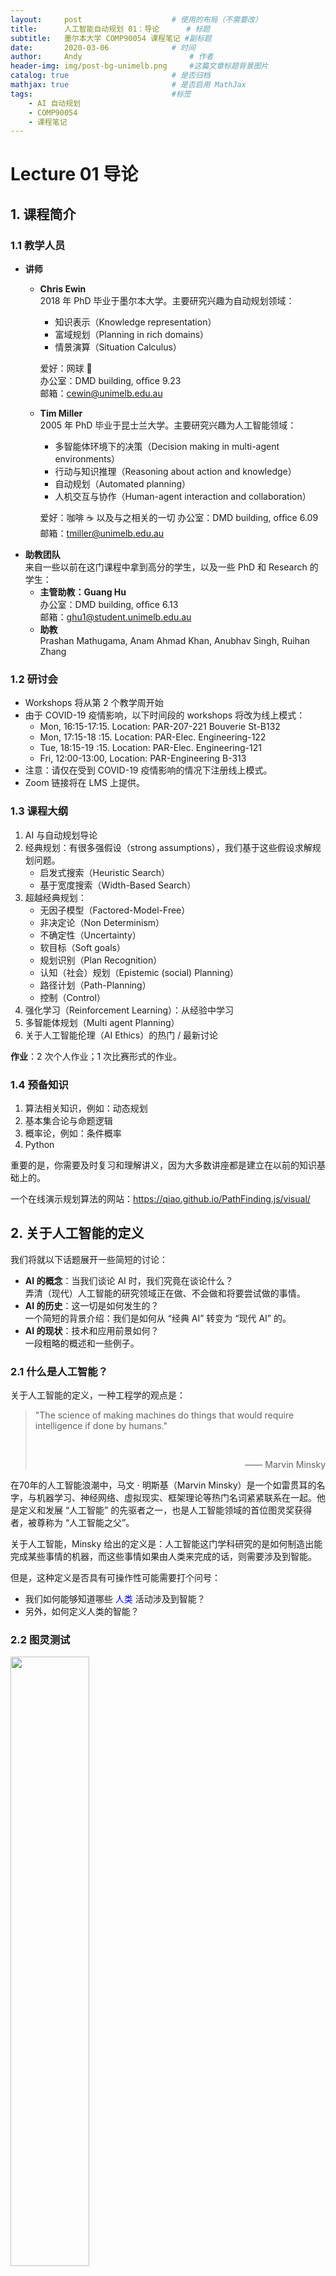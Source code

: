 ```yaml
---
layout:     post   				    # 使用的布局（不需要改）
title:      人工智能自动规划 01：导论  	# 标题 
subtitle:   墨尔本大学 COMP90054 课程笔记 #副标题
date:       2020-03-06 				# 时间
author:     Andy 						# 作者
header-img: img/post-bg-unimelb.png 	#这篇文章标题背景图片
catalog: true 						# 是否归档
mathjax: true                       # 是否启用 MathJax
tags:								#标签
    - AI 自动规划
    - COMP90054
    - 课程笔记
---
```


# Lecture 01 导论 
## 1. 课程简介
### 1.1 教学人员
* **讲师**
  * **Chris Ewin**  
    2018 年 PhD 毕业于墨尔本大学。主要研究兴趣为自动规划领域：
    * 知识表示（Knowledge representation）
    * 富域规划（Planning in rich domains）
    * 情景演算（Situation Calculus）  

    爱好：网球 🎾  
    办公室：DMD building, ofﬁce 9.23  
    邮箱：cewin@unimelb.edu.au
  * **Tim Miller**  
    2005 年 PhD 毕业于昆士兰大学。主要研究兴趣为人工智能领域：
    * 多智能体环境下的决策（Decision making in multi-agent environments）
    * 行动与知识推理（Reasoning about action and knowledge）
    * 自动规划（Automated planning）
    * 人机交互与协作（Human-agent interaction and collaboration）  

    爱好：咖啡 ☕️ 以及与之相关的一切
    办公室：DMD building, ofﬁce 6.09  
    邮箱：tmiller@unimelb.edu.au
* **助教团队**  
  来自一些以前在这门课程中拿到高分的学生，以及一些 PhD 和 Research 的学生：
  * **主管助教：Guang Hu**  
    办公室：DMD building, ofﬁce 6.13  
    邮箱：ghu1@student.unimelb.edu.au
  * **助教**  
    Prashan Mathugama, Anam Ahmad Khan, Anubhav Singh, Ruihan Zhang

### 1.2 研讨会
* Workshops 将从第 2 个教学周开始
* 由于 COVID-19 疫情影响，以下时间段的 workshops 将改为线上模式：
  * Mon, 16:15-17:15. Location: PAR-207-221 Bouverie St-B132
  * Mon, 17:15-18 :15. Location: PAR-Elec. Engineering-122
  * Tue, 18:15-19 :15. Location: PAR-Elec. Engineering-121
  * Fri, 12:00-13:00, Location: PAR-Engineering B-313
* 注意：请仅在受到 COVID-19 疫情影响的情况下注册线上模式。
* Zoom 链接将在 LMS 上提供。

### 1.3 课程大纲
1. AI 与自动规划导论
2. 经典规划：有很多强假设（strong assumptions），我们基于这些假设求解规划问题。  
   * 启发式搜索（Heuristic Search）
   * 基于宽度搜索（Width-Based Search）
3. 超越经典规划：
   * 无因子模型（Factored-Model-Free）
   * 非决定论（Non Determinism）
   * 不确定性（Uncertainty）
   * 软目标（Soft goals）
   * 规划识别（Plan Recognition）
   * 认知（社会）规划（Epistemic (social) Planning）
   * 路径计划（Path-Planning）
   * 控制（Control）
4. 强化学习（Reinforcement Learning）：从经验中学习
5. 多智能体规划（Multi agent Planning）
6. 关于人工智能伦理（AI Ethics）的热门 / 最新讨论

**作业**：2 次个人作业；1 次比赛形式的作业。

### 1.4 预备知识
1. 算法相关知识，例如：动态规划
2. 基本集合论与命题逻辑
3. 概率论，例如：条件概率
4. Python

重要的是，你需要及时复习和理解讲义，因为大多数讲座都是建立在以前的知识基础上的。

一个在线演示规划算法的网站：<https://qiao.github.io/PathFinding.js/visual/>

## 2. 关于人工智能的定义
我们将就以下话题展开一些简短的讨论：
* **AI 的概念**：当我们谈论 AI 时，我们究竟在谈论什么？  
  弄清（现代）人工智能的研究领域正在做、不会做和将要尝试做的事情。
* **AI 的历史**：这一切是如何发生的？  
  一个简短的背景介绍：我们是如何从 “经典 AI” 转变为 “现代 AI” 的。
* **AI 的现状**：技术和应用前景如何？  
  一段粗略的概述和一些例子。

### 2.1 什么是人工智能？
关于人工智能的定义，一种工程学的观点是：
>"The science of making machines do things that would require intelligence if done by humans." 
>
><br>  
><p align="right"> —— Marvin Minsky</p>

在70年的人工智能浪潮中，马文 $\cdot$ 明斯基（Marvin Minsky）是一个如雷贯耳的名字，与机器学习、神经网络、虚拟现实、框架理论等热门名词紧紧联系在一起。他是定义和发展 “人工智能” 的先驱者之一，也是人工智能领域的首位图灵奖获得者，被尊称为 “人工智能之父”。

关于人工智能，Minsky 给出的定义是：人工智能这门学科研究的是如何制造出能完成某些事情的机器，而这些事情如果由人类来完成的话，则需要涉及到智能。

但是，这种定义是否具有可操作性可能需要打个问号：

* 我们如何能够知道哪些 <span style="color:blue">人类</span> 活动涉及到智能？
* 另外，如何定义人类的智能？

### 2.2 图灵测试
<img src="http://andy-blog.oss-cn-beijing.aliyuncs.com/blog/2020-03-08-WX20200308-232200%402x.png" width="50%">

图灵测试（The Turing test）由艾伦·麦席森·图灵发明，指测试者与被测试者（一个人和一台机器）隔开的情况下，通过一些装置（如键盘）向被测试者随意提问。进行多次测试后，如果有超过30%的测试者不能确定出被测试者是人还是机器，那么这台机器就通过了测试，并被认为具有人类智能。图灵测试一词来源于计算机科学和密码学的先驱阿兰·麦席森·图灵写于 1950 年的一篇论文《计算机器与智能》，其中 30% 是图灵对 2000 年时的机器思考能力的一个预测，目前我们已远远落后于这个预测。

但是，它目前还只能从理论上证明，无法被复现出来。

### 2.3 另一种关于人工智能的定义
这里是另一种关于人工智能的视角：
>"The exciting new effort to make computers think. Machines with minds, in the full and literal sense."
>
><br>  
><p align="right"> —— John Haugeland</p>

和 Minsky 给出的定义存在同样的问题：
* 什么是 <span style="color:blue">thinking（思考）</span>？
* 什么是 <span style="color:blue">mind（心灵）</span>？

### 2.4 一种理性的视角
关于人工智能，这里给出了一种理性的视角：
>"The branch of computer science that is concerned with the automation of intelligent behavior."
>
><br>  
><p align="right"> —— Luger and Stubbleﬁeld</p>

* **智能行为（Intelligent behavior）**：做出 “好的”（理性的）选择
* <span style="color:red">人类真的是 “理性（rational）” 的 Agents 吗？</span>  
  我们经常 <span style="color:blue">犯错</span>；我们并不全是国际象棋大师，<span style="color:blue">即便我们可能已经知道关于国际象棋的所有规则</span>。更多关于人类系统性的错误可以参考 Daniel Kahneman 的著作 *[Thinking, fast and slow](https://en.wikipedia.org/wiki/Thinking,_Fast_and_Slow)*。

### 2.5 理性 Agent
* **Agents**：
  * 通过 <span style="color:blue">传感器（sensors）</span> 感知环境（$\to$ <span style="color:blue">认知（percepts）</span>）
  * 通过 <span style="color:blue">执行器（actuators）</span> 对环境采取行动（$\to$ <span style="color:blue">行动（actions）</span>）
  
  $\color{blue}{\to}$ <span style="color:red">例如</span>：人类、动物、机器人、软件智能体（软件机器人）等等。

* **理性 Agent（Rational Agents）** 会选择做 **“正确的事（the right thing）”**。  
  $\color{blue}{\to}$ 什么是 “<span style="color:red">做正确的事</span>”？  
  $\quad$理性 Agent 选择它们的行动（actions）以最大化 <span style="color:blue">性能度量（performance measure）</span>  
  $\color{blue}{\to}$ <span style="color:red">问题</span>：一台自动吸尘器的性能度量是什么？  
  $\quad$每小时清洁面积 $\mathrm{m^2/h}$ 、清洁程度、能耗等等。  
  $\color{blue}{\to}$ 如果这台自动吸尘器的传感器不够好会发生什么？

  <img src="http://andy-blog.oss-cn-beijing.aliyuncs.com/blog/2020-03-09-WX20200309-124941%402x.png" width="80%">

* **尝试做 “正确的事”！**  
<span style="color:blue">$\to$ 假设的最佳情况（“正确的事”）通常无法达到。</span>  
$\color{blue}{\to}$ Agent 可能无法感知所有的相关信息。（例如：床底下是否有污垢？）

* **理性（Rationality） vs. 全知（Omniscience）**：
  * 一个 <span style="color:blue">全知 Agent（omniscient agent）</span>知道关于环境的一切信息，并且知道它的行动将带来的实际效应。
  * 一个 <span style="color:blue">理性 Agent（rational agent）</span>只是充分利用了它所拥有的资源，在其感知 (percepts）和知识（knowledge）的基础上最大化了预期的性能。

  $\color{blue}{\to}$ <span style="color:red">例如</span>：过马路之前，我检查过交通状况。在穿越时，我被一颗陨石击中了。我缺乏理性吗？

* **将输入映射到可能的最佳输出**：  
  <br>
  <center><span style="color:red">性能度量 $\times$ 感知 $\times$ 知识 $\to$ 行动</span></center>  
  <br>
  $\color{blue}{\to}$ 人工智能作为一种思想大致可以从 **思维 vs. 行动** 和 **人性 vs. 理性** 的维度进行分类：

  ||**人性**|**理性**|
  |:--:|:--:|:--:|
  |思维|像人类一样思考的系统（认知科学）|理性思考的系统（逻辑：知识与演绎）|
  |行动|具有类似人类行为的系统（图灵测试）|<span style="color:red">理性行动的系统</span>（如何做出好的行动选择）|  

  <span style="color:blue">$\to$</span> 智能的一个核心方面（以及一种可能的定义方式）就是在世界上 <span style="color:blue">成功行动的能力</span>。

## 3. 人工智能简史
* **AI 的起源：Darmouth 1956**  
  
  <img src="http://andy-blog.oss-cn-beijing.aliyuncs.com/blog/2020-03-09-WX20200309-135841%402x.png" width="80%">

  1956 年 8 月，在美国汉诺斯小镇宁静的达特茅斯学院中，约翰$\cdot$麦卡锡（John McCarthy，人工智能之父、LISP 语言发明者）、马文$\cdot$明斯基（Marvin Minsky，人工智能与认知学专家）、克劳德$\cdot$香农（Claude Shannon，信息论的创始人）、艾伦$\cdot$纽厄尔（Allen Newell，计算机科学家）、赫伯特$\cdot$西蒙（Herbert Simon，诺贝尔经济学奖得主）等科学家正聚在一起，讨论着一个完全不食人间烟火的主题：用机器来模仿人类学习以及其他方面的智能。会议的提案是基于这样一种设想：**原则上，智能的每一个方面都可以被精确地描述，以至于可以制造一台机器来模拟它。** 会议足足开了两个月的时间，虽然大家没有达成普遍的共识，但是却为会议讨论的内容起了一个名字：人工智能。因此，1956 年也就成为了人工智能元年。  

  <br>

* **Computers and Thought 1963**

  <img src="http://andy-blog.oss-cn-beijing.aliyuncs.com/blog/2020-03-09-WX20200309-150554%402x.png" width="80%">

  1963 年出版的 *[Computers and Thought](https://www.amazon.com/Computers-Thought-Edward-Feigenbaum/dp/0262560925)* 杂志收录了一些早期的有关 AI 下国际象棋和跳棋的论文和程序，证明了一些关于逻辑、几何和规划的定理。  
  
  <br>

* **AI：60 年代、70 年代和 80 年代**
在 60 年代、70 年代和 80 年代早期，人工智能的许多重要贡献都与 <span style="color:blue">程序设计</span> 和程序中的 <span style="color:blue">知识表示</span> 有关：
  * Lisp（函数式编程）
  * Prolog（逻辑编程）
  * 基于规则的程序设计
  * “专家系统” 的 Shells 和架构  
  
  <br>

* **AI 方法论：理论即程序**  
  在 60 年代、70 年代和 80 年代，一篇 AI 相关的学位论文通常是：
  * 选择一项任务和一个域 X
  * 分析 / 反思 / 找到如何解决任务
  * 在程序中刻画这种推理

  然后，这篇论文就是：  
  * 一个关于 X （科学发现、电路分析、计算幽默、故事理解等）的<span style="color:blue">理论</span>，以及
  * 一个实现该理论的 <span style="color:blue">程序</span>，并通过一些示例进行了 <span style="color:blue">测试</span>。  
  
  这种工作模式产生了许多很好的想法……但有一个问题……

  <br>

* **方法论存在的问题**  
  <span style="color:blue">$\to$ 用程序来表达的理论无法被证伪：当程序失败时，总是可以归咎于 “知识缺失”。</span>

  解决问题的三种方法：
    * 缩小域（专家系统）
      * <span style="color:red">问题：缺少泛化性</span>
    * 接受程序只是一种说明或者一种演示
      * <span style="color:red">问题：科学价值有限</span>
    * 填补缺失的知识（直觉、常识）
      * <span style="color:red">问题：到目前为止还没有成功</span>

  <br>

* **AI 寒冬：80 年代**  
  $\color{blue}{\to}$ 基于知识的方法在 80 年代陷入 **僵局**，这也是一个充满争议和争论的时代：
  * **好的老式 AI** 只是一种 “规则应用”，但智能不是（Haugeland）  
  
  对主流 AI 的许多批评对于当时有一部分是适用的；对于现在则不太适用。

  <br>

* **AI：从 90 年代到 2018**  
  AI 技术的形式化和更多数学知识的应用。一些顶级期刊如 AIJ、JAIR、AAAI 和 IJCAI 上的最新论文的研究领域有：
  1. SAT和约束
  2. <span style="color:blue">搜索和规划</span>
  3. 概率推理
  4. <span style="color:blue">概率规划</span>
  5. 一阶逻辑推理
  6. <span style="color:blue">机器学习</span>
  7. 自然语言
  8. 视觉和机器人
  9. <span style="color:blue">多智能体系统</span>

  $\color{blue}{\to}$ 领域 1 到 4 通常被认为是关于技术的，但更准确的看法是将它们视为 <span style="color:blue">模型和求解器</span>。

## 4. 目前的方向
这些领域背后的共同点是：相比于解决某些特定域下的某些特定问题，我们真正试图尝试的是构建一些智能系统，以解决一些更加通用的问题。
### 4.1 求解器

$$\mathrm{Problem} \; \Longrightarrow \; \fbox{$\mathrm{Solver_{\,}}$} \; \Longrightarrow \; \mathrm{Solution}$$

例子：
* **问题**：John 的年龄是 Peter 的 3 倍。在 10 年以内，它将变为只有 2 倍。请问 John 和 Peter 现在的年龄是多少？
* **表示为**：$\mathrm{J}=3\mathrm{P}\; ;\;\mathrm{J}+10=2(\mathrm{P}+10)$
* **求解器**：Gauss-Jordan（变量消除）
* **解为**：$\mathrm{P}=10\; ;\;\mathrm{J}=30$

这就是我们如今尝试在做的事情：构建一个可以解决一些通用的问题的求解器。

求解器的 **通用性** 体现在其能够处理任何可以表示为一个 **模型**  实例的问题。  
然而，线性方程模型是 **易处理的（tractable）**，我们可以在一个合理的时间内对其进行计算求解；但对于 AI 模型，情况并非如此。

### 4.2 AI 求解器

$$\mathrm{Problem} \; \Longrightarrow \; \fbox{$\mathrm{Solver_{\,}}$} \; \Longrightarrow \; \mathrm{Solution}$$

* 基本模型与任务包括：
  * **约束满足 / SAT**：寻找满足约束的状态
  * **规划问题**：寻找能够产生所需状态的行动序列
  * **带反馈规划**：寻找能够产生所需状态的策略
* 这些模型的求解器是 **通用的**；并非专门针对某些特定实例。
* 所有这些模型都是 **难处理的（intractable）**，而且有些模型非常强大。例如：POMDPs（部分可观马尔可夫决策过程）
* 挑战主要是计算方面的：**如何进行大规模扩展**。
* 为此，求解器必须能够 **识别和利用（recognize and exploit）** 问题的 **结构（structure）**。
* 我们采用的方法论是 **经验主义的（empirical）**：我们不去比较哪种模型更复杂，我们会采用一些现实世界的基准，让不同的模型进行竞争。

### 4.3 SAT 和 CSPs
**SAT（布尔可满足性问题）**：确定一组子句（clauses）的组合是否存在可能满足的情况。（即结果为 TRUE）例如：

$$x\lor \lnot y \lor z\lor \lnot w \lor \dots$$

对于上面的例子求解非常简单，可以发现，只要 $x$ 为 TRUE，那么这整个陈述（statement）为 TRUE。如果只有一个子句，这会很简单；但是，很多情况下，我们会遇到包含成千上万的子句的情况，这会导致问题变得非常困难。

* 事实上，这已经被证明是一个 NP 完全问题。，在实践中这意味着 SAT 算法在最坏情况下，时间复杂度与变量数量之间呈 **指数的（exponential）** 关系。（例如：$100$ 个变量的时间复杂度为 $2^{100}=10^{30}$）
* 然而，目前的 SAT 求解器设法解决了 **成千上万个变量** 和子句的问题，并得到了广泛的应用。（例如：电路的设计、验证、规划等）
* **约束满足问题（CSPs）** 是对 SAT 问题的的泛化，它可以容纳非布尔变量，以及非子句约束。
* 关键是在搜索树的每个结点中进行 **高效（多项式时间）推理**：**单位解析（unit resolution）**、**基于冲突的学习（conﬂict-based learning）** 等等。
* 还有很多其他想法从 **逻辑上可行**，但是 **无法实现**（无法大规模扩展）：纯搜索、纯推理等。

### 4.4 经典规划模型
* 规划（Planning）是实现自主行为（autonomous behavior）的一种 **基于模型的方法**。
* 一个系统可以处于很多种 **状态（states）** 之一。
* 状态会对一个 **变量** 的集合进行 **赋值**。
* **行动（Actions）** 会改变某些特定变量的值。
* **基本任务**：寻找能够驱动 **初始** 状态转变为 **目标** 状态的 **行动序列(action sequence)**。

$$\mathrm{Model} \; \Longrightarrow \; \fbox{$\mathrm{Planner_{\,}}$} \; \Longrightarrow \; \textrm{Action Sequence}$$

* **复杂度**：NP 困难；即 **最坏情况下**，与变量的数量呈指数关系。
* **规划器（Planner）**：是通用的；无论变量是什么，它都应该能在任何域上工作。

## 5. AI 对于我们的意义
### 5.1 为什么我们需要这种 AI
* **国家象棋**：2 名玩家的零和游戏（zero-sum game）
* **音乐 / 语音识别**
* **推荐系统**
* **医疗诊断**：决策支持系统
* **自动驾驶汽车**
* **玩 Atari 游戏**：<span style="color:blue">深度学习</span>
* **……**

<img src="http://andy-blog.oss-cn-beijing.aliyuncs.com/blog/2020-03-09-ailandscape.jpg">

### 5.2 为什么我们需要这种 AI 规划
需要更强自主性（autonomy）设定的一些场景：
* **太空探索**：（RAX）第一个人工智能控制系统，无需人为监督即可控制航天器。（1998）
* **业务流程管理**
* **第一人称视角射击和游戏**：<span style="color:blue">经典规划器玩 Atari 游戏</span>
* **互动故事（Interactive Storytelling）**
* **网络安全**
* **物流 / 运输 / 制造业**：多模式运输、森林灭火、PARC 打印机
* **……**

更多内容请参考：[Special Interest Group for Applications of AI Planning and Scheduling](http://users.cecs.anu.edu.au/~patrik/sigaps/index.php)

## 6. 总结：AI 和自动问题求解
* 过去 20 年出现的 **研究议程**：一系列 **难处理模型（intractable models）** 的 **求解器**。
* 与其他程序不同，**求解器** 具有 **通用性**，因为它们不针对单个问题，而是针对一个问题系列（**模型**）。
* 挑战在于 **计算**：如何大规模扩展。
* **问题的绝对规模** 不应妨碍有意义的解决方案。
* 对于给定问题的 **结构**，必须能够识别和 **利用（exploit）**。
* 有很多 **想法** 的余地，但方法论是 **经验性的**。
* 持续 **进步**
  * 有效的推论方法：h 推导、冲突学习……
  * 可处理岛（islands of tractability）：树宽度方法（treewidth methods）、松弛（relaxations）
  * 转换：收集不完整的信息、扩展目标……

下节内容：搜索算法
